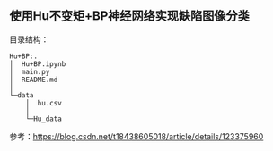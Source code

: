 ## 使用Hu不变矩+BP神经网络实现缺陷图像分类

目录结构：

~~~
Hu+BP:.
│  Hu+BP.ipynb
│  main.py
│  README.md
│
└─data
    │  hu.csv
    │
    └─Hu_data
~~~

参考：https://blog.csdn.net/t18438605018/article/details/123375960